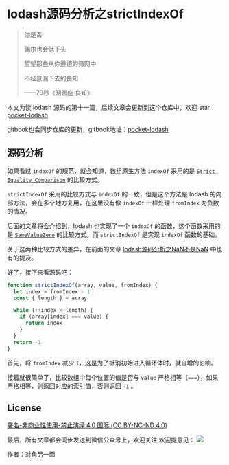 # lodash源码分析之strictIndexOf

> 你是否
>
> 偶尔也会低下头
>
> 望望那些从你道德的筛网中
>
> 不经意漏下去的良知
>
> ——79秒《网罟座·良知》

本文为读 lodash 源码的第十一篇，后续文章会更新到这个仓库中，欢迎 star：[pocket-lodash](https://github.com/yeyuqiudeng/pocket-lodash)

gitbook也会同步仓库的更新，gitbook地址：[pocket-lodash](https://www.gitbook.com/book/yeyuqiudeng/pocket-lodash/details)

## 源码分析

如果看过 `indexOf` 的规范，就会知道，数组原生方法 `indexOf` 采用的是 [`Strict Equality Comparison`](http://ecma-international.org/ecma-262/7.0/#sec-strict-equality-comparison) 的比较方式。

`strictIndexOf` 采用的比较方式与 `indexOf` 的一致，但是这个方法是 lodash 的内部方法，会在多个地方复用，在这里没有像 `indexOf` 一样处理 `fromIndex` 为负数的情况。

后面的文章将会介绍到，lodash 也实现了一个 `indexOf` 的函数，这个函数采用的是 [`SameValueZero`](http://ecma-international.org/ecma-262/7.0/#sec-samevaluezero) 的比较方式。而 `strictIndexOf` 是实现 `indexOf` 函数的基础。

关于这两种比较方式的差异，在前面的文章 [lodash源码分析之NaN不是NaN](../eq.md) 中也有的提及。

好了，接下来看源码吧：

```javascript
function strictIndexOf(array, value, fromIndex) {
  let index = fromIndex - 1
  const { length } = array

  while (++index < length) {
    if (array[index] === value) {
      return index
    }
  }
  return -1
}
```

首先，将 `fromIndex` 减少 `1`，这是为了抵消初始进入循环体时，就自增的影响。

接着就很简单了，比较数组中每个位置的值是否与 `value` 严格相等（`===`），如果严格相等，则返回对应的索引值，否则返回 `-1` 。

## License

[署名-非商业性使用-禁止演绎 4.0 国际 (CC BY-NC-ND 4.0)](http://creativecommons.org/licenses/by-nc-nd/4.0/)

最后，所有文章都会同步发送到微信公众号上，欢迎关注,欢迎提意见：  ![](https://raw.githubusercontent.com/yeyuqiudeng/resource/master/images/qrcode_front-end-article.jpg) 

作者：对角另一面